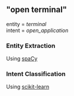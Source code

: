 ## "open terminal"  
entity = *terminal*  
intent = *open_application*

### Entity Extraction
Using [spaCy](https://spacy.io/)  

### Intent Classification
Using [scikit-learn](https://scikit-learn.org/)